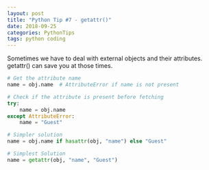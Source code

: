 ```yaml
---
layout: post
title: "Python Tip #7 - getattr()"
date: 2018-09-25
categories: PythonTips
tags: python coding
---
```


Sometimes we have to deal with external objects and their attributes. getattr() can save you at those times.

```python
# Get the attribute name
name = obj.name  # AttributeError if name is not present

# Check if the attribute is present before fetching
try:
    name = obj.name
except AttributeError:
    name = "Guest"

# Simpler solution
name = obj.name if hasattr(obj, "name") else "Guest"

# Simplest Solution
name = getattr(obj, "name", "Guest")
```
